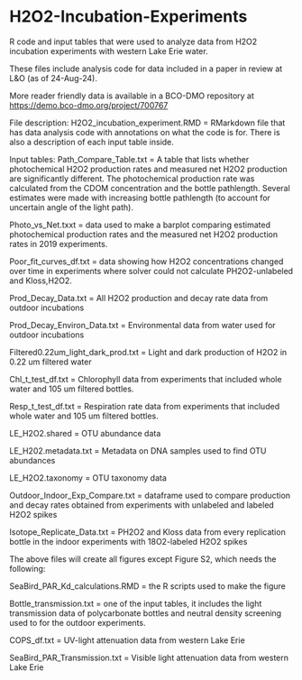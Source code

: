 # H2O2-Incubation-Experiments
R code and input tables that were used to analyze data from H2O2 incubation experiments with western Lake Erie water.

These files include analysis code for data included in a paper in review at L&O (as of 24-Aug-24).

More reader friendly data is available in a BCO-DMO repository at https://demo.bco-dmo.org/project/700767

File description:
H2O2_incubation_experiment.RMD = RMarkdown file that has data analysis code with annotations on what the code is for. There is also a description of each input table inside.

Input tables:
Path_Compare_Table.txt = A table that lists whether photochemical H2O2 production rates and measured net H2O2 production are significantly different. The photochemical production rate was calculated from the CDOM concentration and the bottle pathlength. Several estimates were made with increasing bottle pathlength (to account for uncertain angle of the light path).

Photo_vs_Net.txxt = data used to make a barplot comparing estimated photochemical production rates and the measured net H2O2 production rates in 2019 experiments.

Poor_fit_curves_df.txt = data showing how H2O2 concentrations changed over time in experiments where solver could not calculate PH2O2-unlabeled and Kloss,H2O2.

Prod_Decay_Data.txt = All H2O2 production and decay rate data from outdoor incubations

Prod_Decay_Environ_Data.txt = Environmental data from water used for outdoor incubations

Filtered0.22um_light_dark_prod.txt = Light and dark production of H2O2 in 0.22 um filtered water

Chl_t_test_df.txt = Chlorophyll data from experiments that included whole water and 105 um filtered bottles.

Resp_t_test_df.txt = Respiration rate data from experiments that included whole water and 105 um filtered bottles.

LE_H2O2.shared = OTU abundance data

LE_H202.metadata.txt = Metadata on DNA samples used to find OTU abundances

LE_H2O2.taxonomy = OTU taxonomy data

Outdoor_Indoor_Exp_Compare.txt = dataframe used to compare production and decay rates obtained from experiments with unlabeled and labeled H2O2 spikes

Isotope_Replicate_Data.txt = PH2O2 and Kloss data from every replication bottle in the indoor experiments with 18O2-labeled H2O2 spikes

The above files will create all figures except Figure S2, which needs the following:

SeaBird_PAR_Kd_calculations.RMD = the R scripts used to make the figure

Bottle_transmission.txt = one of the input tables, it includes the light transmission data of polycarbonate bottles and neutral density screening used to for the outdoor experiments.

COPS_df.txt = UV-light attenuation data from western Lake Erie

SeaBird_PAR_Transmission.txt = Visible light attenuation data from western Lake Erie
